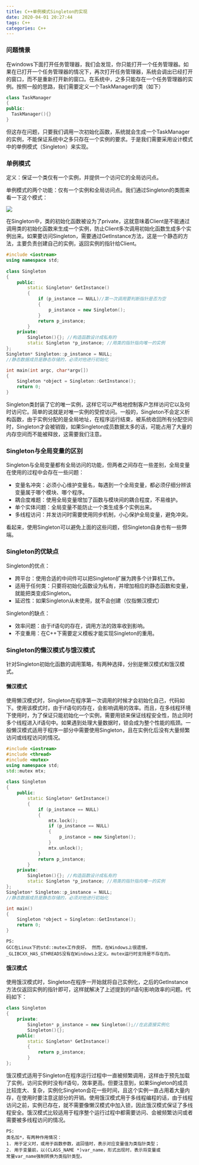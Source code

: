 ```yaml
---
title: C++单例模式Singleton的实现
date: 2020-04-01 20:27:44
tags: C++
categories: C++
---
```

### 问题情景

在windows下面打开任务管理器，我们会发现，你只能打开一个任务管理器。如果在已打开一个任务管理器的情况下，再次打开任务管理器，系统会调出已经打开的窗口，而不是重新打开新的窗口。在系统中，之多只能存在一个任务管理器的实例。按照一般的思路，我们需要定义一个TaskManager的类（如下）
```c++
class TaskManager
{
public:
  TaskManager(){}
}
```
<!--more-->

但这存在问题，只要我们调用一次初始化函数，系统就会生成一个TaskManager的实例，不能保证系统中之多只存在一个实例的要求。于是我们需要采用设计模式中的单例模式（Singleton）来实现。

### 单例模式

定义：保证一个类仅有一个实例，并提供一个访问它的全局访问点。

单例模式的两个功能：仅有一个实例和全局访问点。我们通过Singleton的类图来看一下这个模式：

![](1.png)

在Singleton中，类的初始化函数被设为了private，这就意味着Client是不能通过调用类的初始化函数来生成一个实例，防止Client多次调用初始化函数生成多个实例出来。如果要访问Singleton，需要通过GetInstance方法，这是一个静态的方法，主要负责创建自己的实例，返回实例的指针给Client。

```c++
#include <iostream>
using namespace std;
 
class Singleton
{
    public:
        static Singleton* GetInstance()
        {
            if (p_instance == NULL)//第一次调用要判断指针是否为空
            {
                p_instance = new Singleton();
            }
            return p_instance;
        }
    private:
        Singleton(){}; //构造函数设计成私有的
        static Singleton *p_instance; //用类的指针指向唯一的实例
};
Singleton* Singleton::p_instance = NULL;
//静态数据成员是静态存储的，必须对他进行初始化

int main(int argc, char*argv[])
{
    Singleton *object = Singleton::GetInstance();
    return 0;
}
```

Singleton类封装了它的唯一实例，这样它可以严格地控制客户怎样访问它以及何时访问它。简单的说就是对唯一实例的受控访问。一般的，Singleton不会定义析构函数，由于实例分配的是全局地址，在程序运行结束，被系统收回所有分配空间时，Singleton才会被销毁，如果Singleton成员数据太多的话，可能占用了大量的内存空间而不能被释放，这需要我们注意。

### Singleton与全局变量的区别

Singleton与全局变量都有全局访问的功能，但两者之间存在一些差别，全局变量在使用的过程中会存在一些问题：

- 变量名冲突：必须小心维护变量名，每遇到一个全局变量，都必须仔细分辨该变量属于哪个模块、哪个程序。
- 耦合度难题：使用全局变量增加了函数与模块间的耦合程度，不易维护。
- 单个实体问题：全局变量不能防止一个类生成多个实例出来。
- 多线程访问：并发访问时需要使用同步机制，小心保护全局变量，避免冲突。

看起来，使用Singleton可以避免上面的这些问题，但Singleton自身也有一些弊端。

### Singleton的优缺点

Singleton的优点：
- 跨平台：使用合适的中间件可以把Singleton扩展为跨多个计算机工作。
- 适用于任何类：只要将初始化函数设为私有，并增加相应的静态函数和变量，就能把类变成Singleton。
- 延迟性：如果Singleton从未使用，就不会创建（仅指懒汉模式）

Singleton的缺点：

- 效率问题：由于if语句的存在，调用方法的效率收到影响。
- 不变重用：在C++下需要定义模板才能实现Singleton的重用。

### Singleton的懒汉模式与饿汉模式

针对Singleton初始化函数的调用策略，有两种选择，分别是懒汉模式和饿汉模式。

#### 懒汉模式

使用懒汉模式时，Singleton在程序第一次调用的时候才会初始化自己，代码如下。使用该模式时，由于if语句的存在，会影响调用的效率。而且，在多线程环境下使用时，为了保证只能初始化一个实例，需要用锁来保证线程安全性，防止同时多个线程进入if语句中。如果遇到处理大量数据时，锁会成为整个性能的瓶颈。一般懒汉模式适用于程序一部分中需要使用Singleton，且在实例化后没有大量频繁访问或线程访问的情况。
```c++
#include <iostream>
#include <thread> 
#include <mutex>
using namespace std;
std::mutex mtx;
 
class Singleton
{
    public:
        static Singleton* GetInstance()
        {
            if (p_instance == NULL)
            {
                mtx.lock();
                if (p_instance == NULL)
                {
                    p_instance = new Singleton();
                }
                mtx.unlock();
            }
            return p_instance;
        }
    private:
        Singleton(){}; //构造函数设计成私有的
        static Singleton *p_instance; //用类的指针指向唯一的实例
};
Singleton* Singleton::p_instance = NULL;
//静态数据成员是静态存储的，必须对他进行初始化

int main()
{
    Singleton *object = Singleton::GetInstance();
    return 0;
}
```

    PS:
    GCC在Linux下的std::mutex工作良好。 然而，在Windows上很遗憾，
    _GLIBCXX_HAS_GTHREADS没有在Windows上定义。mutex运行时支持是不存在的。

#### 饿汉模式
使用饿汉模式时，Singleton在程序一开始就将自己实例化，之后的GetInstance方法仅返回实例的指针即可，这样就解决了上述提到的if语句影响效率的问题。代码如下：
```c++
class Singleton
{
    private:
        Singleton* p_instance = new Singleton();//在此直接实例化
        Singleton(){};
    public:
        static Singleton* GetInstance()
        {
            return p_instance;
        }
};
```

饿汉模式适用于Singleton在程序运行过程中一直被频繁调用，这样由于预先加载了实例，访问实例时没有if语句，效率更高。但要注意到，如果Singleton的成员比较庞大、复杂，实例化Singleton会花一些时间，且这个实例一直占用着大量内存，在使用时要注意这部分的开销。使用饿汉模式用于多线程编程的话，由于线程访问之前，实例已存在，就不需要像懒汉模式中加入锁，因此饿汉模式保证了多线程安全。饿汉模式比较适用于程序整个运行过程中都需要访问、会被频繁访问或者需要被多线程访问的情况。

    PS:
    类名加*，有两种作用情况：
    1. 用于定义时，或用于函数参数，返回值时，表示对应变量值为类指针类型；
    2. 用于变量前，以(CLASS_NAME *)var_name，形式出现时，表示将变量或
    常量var_name强制转换为类指针类型。
